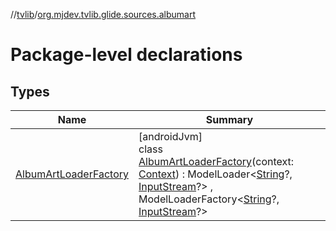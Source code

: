 //[tvlib](../../index.md)/[org.mjdev.tvlib.glide.sources.albumart](index.md)

# Package-level declarations

## Types

| Name | Summary |
|---|---|
| [AlbumArtLoaderFactory](-album-art-loader-factory/index.md) | [androidJvm]<br>class [AlbumArtLoaderFactory](-album-art-loader-factory/index.md)(context: [Context](https://developer.android.com/reference/kotlin/android/content/Context.html)) : ModelLoader&lt;[String](https://kotlinlang.org/api/latest/jvm/stdlib/kotlin/-string/index.html)?, [InputStream](https://developer.android.com/reference/kotlin/java/io/InputStream.html)?&gt; , ModelLoaderFactory&lt;[String](https://kotlinlang.org/api/latest/jvm/stdlib/kotlin/-string/index.html)?, [InputStream](https://developer.android.com/reference/kotlin/java/io/InputStream.html)?&gt; |
